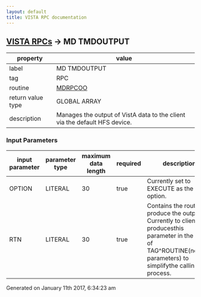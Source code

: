 ```yaml
---
layout: default
title: VISTA RPC documentation
---
```




## [VISTA RPCs](TableOfContent.md) &#8594; MD TMDOUTPUT 

 property | value 
--- | --- 
 label | MD TMDOUTPUT
 tag | RPC
 routine | [MDRPCOO](http://code.osehra.org/dox/Routine_MDRPCOO_source.html)
 return value type | GLOBAL ARRAY
 description | Manages the output of VistA data to the client via the default HFS device.

### Input Parameters

| input parameter | parameter type | maximum data length | required | description | 
| --- | --- | --- | --- | --- | 
| OPTION | LITERAL | 30 | true | Currently set to EXECUTE as the only option. | 
| RTN | LITERAL | 30 | true | Contains the routine to produce the output.  Currently to client producesthis parameter in the form of TAG^ROUTINE(needed parameters) to simplifythe calling process. | 




Generated on January 11th 2017, 6:34:23 am